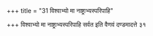 +++
title = "31 विश्वाभ्यो मा नाष्ट्राभ्यस्परिपाहि"

+++
विश्वाभ्यो मा नाष्ट्राभ्यस्परिपाहि सर्वत इति वैणवं दण्डमादत्ते ३१